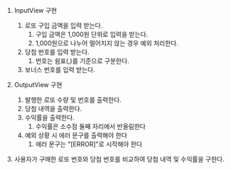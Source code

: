 1. InputView 구현
   1. 로또 구입 금액을 입력 받는다.
      1. 구입 금액은 1,000원 단위로 입력을 받는다.
      2. 1,000원으로 나누어 떨어지지 않는 경우 예외 처리한다.
   2. 당첨 번호를 입력 받는다.
      1. 번호는 쉼표(,)를 기준으로 구분한다.
   3. 보너스 번호를 입력 받는다.

2. OutputView 구현
   1. 발행한 로또 수량 및 번호를 출력한다.
   2. 당첨 내역을 출력한다.
   3. 수익률을 출력한다.
      1. 수익률은 소수점 둘째 자리에서 반올림한다
   4. 예외 상황 시 에러 문구를 출력해야 한다
      1. 에러 문구는 "[ERROR]"로 시작해야 한다

3. 사용자가 구매한 로또 번호와 당첨 번호를 비교하여 당첨 내역 및 수익률을 구한다.